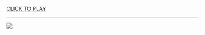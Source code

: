 
<a href="https://premium76.site?title=unblocked_games_airplane&ref=13M">CLICK TO PLAY</a></h3>
<hr>

<a href="https://premium76.site?title=unblocked_games_airplane&ref=13M"><img src="https://clearcache.store/games.png"></a>


